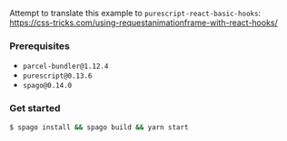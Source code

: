 Attempt to translate this example to `purescript-react-basic-hooks`: https://css-tricks.com/using-requestanimationframe-with-react-hooks/

### Prerequisites

- `parcel-bundler@1.12.4`
- `purescript@0.13.6`
- `spago@0.14.0`

### Get started

```bash
$ spago install && spago build && yarn start
```
